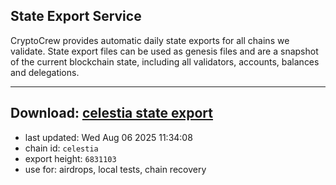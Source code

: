 ## State Export Service
CryptoCrew provides automatic daily state exports for all chains we validate. State export files can be used as genesis files and are a snapshot of the current blockchain state, including all validators, accounts, balances and delegations.

---
**Download: [celestia state export](https://dl-eu2.ccvalidators.com/SERVICE/celestia/celestia_export_6831103.json)**
---

- last updated: Wed Aug 06 2025 11:34:08
- chain id: `celestia`
- export height: `6831103`
- use for: airdrops, local tests, chain recovery
